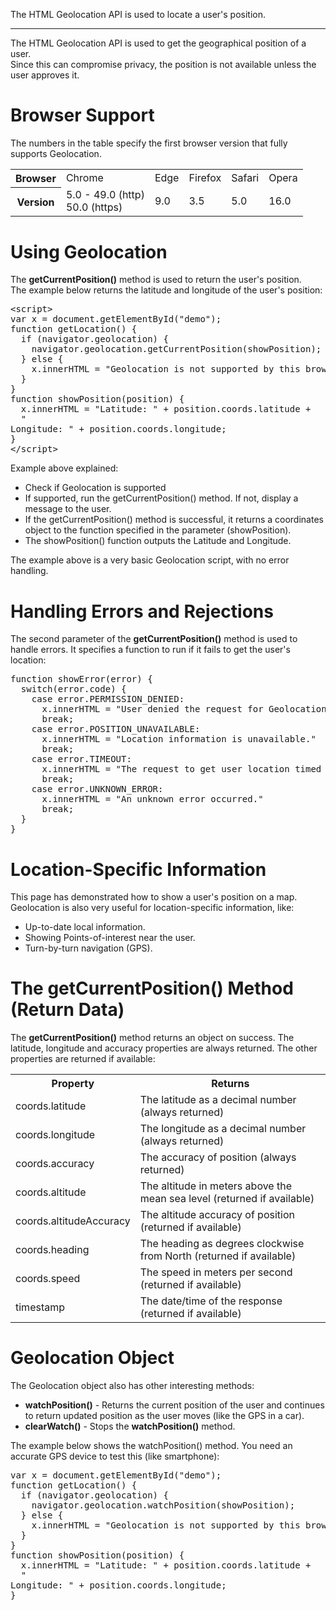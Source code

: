 The HTML Geolocation API is used to locate a user's position.
<hr>
The HTML Geolocation API is used to get the geographical position of a user.
<br>
Since this can compromise privacy, the position is not available unless the user approves it.
<h1>Browser Support</h1>
The numbers in the table specify the first browser version that fully supports Geolocation.
<table class="ws-table-all notranslate">
  <tr>
    <th>Browser</th>
    <td>Chrome</td>
    <td>Edge</td>
    <td>Firefox</td>
    <td>Safari</td>
    <td>Opera</td>
  </tr>
  <tr>
    <th>Version</th>
    <td>5.0 - 49.0 (http)<br>50.0 (https)</td>
    <td>9.0</td>
    <td>3.5</td>
    <td>5.0</td>
    <td>16.0</td>
  </tr>
</table>
<h1>Using Geolocation</h1>
The <b>getCurrentPosition()</b> method is used to return the user's position.
<br>
The example below returns the latitude and longitude of the user's position:
<pre>
&lt;script&gt;
var x = document.getElementById("demo");
function getLocation() {
  if (navigator.geolocation) {
    navigator.geolocation.getCurrentPosition(showPosition);
  } else {
    x.innerHTML = "Geolocation is not supported by this browser.";
  }
}
function showPosition(position) {
  x.innerHTML = "Latitude: " + position.coords.latitude + 
  "<br>Longitude: " + position.coords.longitude; 
}
&lt;/script&gt;
</pre>
Example above explained:
<ul>
  <li>Check if Geolocation is supported
  <li>If supported, run the getCurrentPosition() method. If not, display a message to the user.</li>
  <li>If the getCurrentPosition() method is successful, it returns a coordinates object to the function specified in the parameter (showPosition).</li>
  <li>The showPosition() function outputs the Latitude and Longitude.</li>
</ul>
The example above is a very basic Geolocation script, with no error handling.
<h1>Handling Errors and Rejections</h1>
The second parameter of the <b>getCurrentPosition()</b> method is used to handle errors. It specifies a function to run if it fails to get the user's location:
<pre>
function showError(error) {
  switch(error.code) {
    case error.PERMISSION_DENIED:
      x.innerHTML = "User denied the request for Geolocation."
      break;
    case error.POSITION_UNAVAILABLE:
      x.innerHTML = "Location information is unavailable."
      break;
    case error.TIMEOUT:
      x.innerHTML = "The request to get user location timed out."
      break;
    case error.UNKNOWN_ERROR:
      x.innerHTML = "An unknown error occurred."
      break;
  }
}
</pre>
<h1>Location-Specific Information</h1>
This page has demonstrated how to show a user's position on a map.
<br>
Geolocation is also very useful for location-specific information, like:
<ul>
  <li>Up-to-date local information.</li>
  <li>Showing Points-of-interest near the user.</li>
  <li>Turn-by-turn navigation (GPS).</li>
</ul>
<h1>The getCurrentPosition() Method (Return Data)</h1>
The <b>getCurrentPosition()</b> method returns an object on success. The latitude, longitude and accuracy properties are always returned. The other properties are returned if available:
<table class="ws-table-all notranslate">
  <tr>
    <th>Property</th>
    <th>Returns</th>
  </tr>
  <tr>
    <td>coords.latitude</td>
    <td>The latitude as a decimal number (always returned)</td>
  </tr>
  <tr>
    <td>coords.longitude</td>
    <td>The longitude as a decimal number (always returned)</td>
  </tr>
  <tr>
    <td>coords.accuracy</td>
    <td>The accuracy of position (always returned)</td>
  </tr>
  <tr>
    <td>coords.altitude</td>
    <td>The altitude in meters above the mean sea level (returned if available)</td>
  </tr>
  <tr>
    <td>coords.altitudeAccuracy</td>
    <td>The altitude accuracy of position (returned if available)</td>
  </tr>
  <tr>
    <td>coords.heading</td>
    <td>The heading as degrees clockwise from North (returned if available)</td>
  </tr>
  <tr>
    <td>coords.speed</td>
    <td>The speed in meters per second (returned if available)</td>
  </tr>
  <tr>
    <td>timestamp</td>
    <td>The date/time of the response (returned if available)</td>
  </tr>
</table>
<h1>Geolocation Object</h1>
The Geolocation object also has other interesting methods:
<ul>
  <li><b>watchPosition()</b> - Returns the current position of the user and continues to return updated position as the user moves (like the GPS in a car).</li>
  <li><b>clearWatch()</b> - Stops the <b>watchPosition()</b> method.</li>
</ul>
The example below shows the watchPosition() method. You need an accurate GPS device to test this (like smartphone):
<pre>
var x = document.getElementById("demo");
function getLocation() {
  if (navigator.geolocation) {
    navigator.geolocation.watchPosition(showPosition);
  } else {
    x.innerHTML = "Geolocation is not supported by this browser.";
  }
}
function showPosition(position) {
  x.innerHTML = "Latitude: " + position.coords.latitude + 
  "<br>Longitude: " + position.coords.longitude; 
}
</pre>
